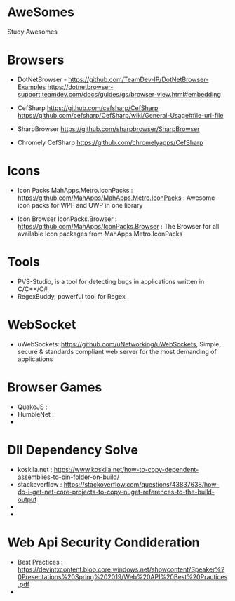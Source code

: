 # AweSomes
Study Awesomes

# Browsers

- DotNetBrowser  - 
    https://github.com/TeamDev-IP/DotNetBrowser-Examples 
    https://dotnetbrowser-support.teamdev.com/docs/guides/gs/browser-view.html#embedding

- CefSharp 
    https://github.com/cefsharp/CefSharp
    https://github.com/cefsharp/CefSharp/wiki/General-Usage#file-uri-file
    
- SharpBrowser 
    https://github.com/sharpbrowser/SharpBrowser
    
- Chromely CefSharp
    https://github.com/chromelyapps/CefSharp
  
  
# Icons

- Icon Packs
    MahApps.Metro.IconPacks : https://github.com/MahApps/MahApps.Metro.IconPacks : Awesome icon packs for WPF and UWP in one library
    
- Icon Browser
    IconPacks.Browser : https://github.com/MahApps/IconPacks.Browser : The Browser for all available Icon packages from MahApps.Metro.IconPacks
    
# Tools

  - PVS-Studio, is a tool for detecting bugs in applications written in C/C++/C#
  - RegexBuddy, powerful tool for Regex 

# WebSocket
  - uWebSockets: https://github.com/uNetworking/uWebSockets,  Simple, secure & standards compliant web server for the most demanding of applications

# Browser Games
  - QuakeJS : 
  - HumbleNet :
  - 

# Dll Dependency Solve
  - koskila.net : https://www.koskila.net/how-to-copy-dependent-assemblies-to-bin-folder-on-build/
  - stackoverflow : https://stackoverflow.com/questions/43837638/how-do-i-get-net-core-projects-to-copy-nuget-references-to-the-build-output
  - 
  - 

# Web Api Security Condideration
  - Best Practices : https://devintxcontent.blob.core.windows.net/showcontent/Speaker%20Presentations%20Spring%202019/Web%20API%20Best%20Practices.pdf
  - 
